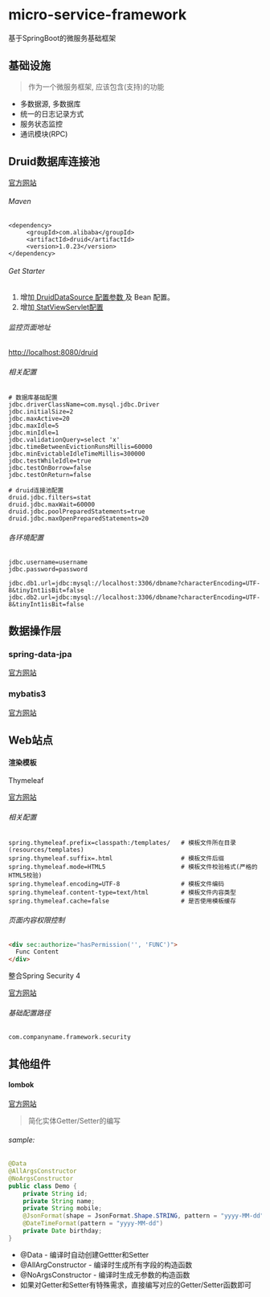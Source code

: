 # micro-service-framework
基于SpringBoot的微服务基础框架

## 基础设施

> 作为一个微服务框架, 应该包含(支持)的功能

+ 多数据源, 多数据库
+ 统一的日志记录方式
+ 服务状态监控
+ 通讯模块(RPC)

## Druid数据库连接池

[官方网站](https://github.com/alibaba/druid)

###### Maven

```
<dependency>
     <groupId>com.alibaba</groupId>
     <artifactId>druid</artifactId>
     <version>1.0.23</version>
</dependency>
```

###### Get Starter

1. 增加[ DruidDataSource 配置参数 ]((https://github.com/alibaba/druid/wiki/DruidDataSource%E9%85%8D%E7%BD%AE))及 Bean 配置。
2. 增加[ StatViewServlet配置 ](https://github.com/alibaba/druid/wiki/%E9%85%8D%E7%BD%AE_StatViewServlet%E9%85%8D%E7%BD%AE)


###### 监控页面地址

[http://localhost:8080/druid](http://localhost:8080/druid)

###### 相关配置

```properties
# 数据库基础配置
jdbc.driverClassName=com.mysql.jdbc.Driver
jdbc.initialSize=2
jdbc.maxActive=20
jdbc.maxIdle=5
jdbc.minIdle=1
jdbc.validationQuery=select 'x'
jdbc.timeBetweenEvictionRunsMillis=60000
jdbc.minEvictableIdleTimeMillis=300000
jdbc.testWhileIdle=true
jdbc.testOnBorrow=false
jdbc.testOnReturn=false

# druid连接池配置
druid.jdbc.filters=stat
druid.jdbc.maxWait=60000
druid.jdbc.poolPreparedStatements=true
druid.jdbc.maxOpenPreparedStatements=20
```

###### 各环境配置

```properties
jdbc.username=username
jdbc.password=password

jdbc.db1.url=jdbc:mysql://localhost:3306/dbname?characterEncoding=UTF-8&tinyInt1isBit=false
jdbc.db2.url=jdbc:mysql://localhost:3306/dbname?characterEncoding=UTF-8&tinyInt1isBit=false
```




## 数据操作层

### spring-data-jpa

[官方网站](http://projects.spring.io/spring-data-jpa/)



### mybatis3

[官方网站](http://www.mybatis.org/mybatis-3/zh/index.html)



## Web站点

#### 渲染模板

Thymeleaf

 [官方网站](http://www.thymeleaf.org/index.html)

###### 相关配置

```properties
spring.thymeleaf.prefix=classpath:/templates/	# 模板文件所在目录(resources/templates)
spring.thymeleaf.suffix=.html					# 模板文件后缀
spring.thymeleaf.mode=HTML5						# 模板文件校验格式(严格的HTML5校验)
spring.thymeleaf.encoding=UTF-8					# 模板文件编码
spring.thymeleaf.content-type=text/html			# 模板文件内容类型
spring.thymeleaf.cache=false					# 是否使用模板缓存
```

###### 页面内容权限控制

```html
<div sec:authorize="hasPermission('', 'FUNC')">
  Func Content
</div>
```



整合Spring Security 4 

[官方网站](http://projects.spring.io/spring-security/)

###### 基础配置路径

`com.companyname.framework.security`





## 其他组件

#### lombok

 [官方网站](https://projectlombok.org/)

> 简化实体Getter/Setter的编写

###### sample:

```java
@Data
@AllArgsConstructor
@NoArgsConstructor
public class Demo {
    private String id;
    private String name;
    private String mobile;
    @JsonFormat(shape = JsonFormat.Shape.STRING, pattern = "yyyy-MM-dd", timezone = "GMT+8")
    @DateTimeFormat(pattern = "yyyy-MM-dd")
    private Date birthday;
}
```

+ @Data - 编译时自动创建Gettter和Setter
+ @AllArgConstructor - 编译时生成所有字段的构造函数
+ @NoArgsConstructor - 编译时生成无参数的构造函数
+ 如果对Getter和Setter有特殊需求，直接编写对应的Getter/Setter函数即可